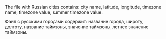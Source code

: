 The file with Russian cities contains: city name, latitude, longitude, timezone name, timezone value, summer timezone value.

Файл с русскими городами содержит: название города, широту, долготу, название таймзоны, значение таймзоны, летнее значение таймзоны.
